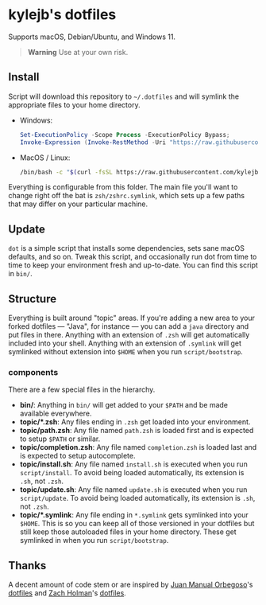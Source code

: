 # kylejb's dotfiles

Supports macOS, Debian/Ubuntu, and Windows 11.

> **Warning**
> Use at your own risk.

## Install

Script will download this repository to `~/.dotfiles` and will symlink the appropriate files to your home directory.

* Windows:

    ```ps1
    Set-ExecutionPolicy -Scope Process -ExecutionPolicy Bypass;
    Invoke-Expression (Invoke-RestMethod -Uri "https://raw.githubusercontent.com/kylejb/dotfiles/HEAD/installer.ps1")
    ```

* MacOS / Linux:

    ```bash
    /bin/bash -c "$(curl -fsSL https://raw.githubusercontent.com/kylejb/dotfiles/HEAD/installer.sh)"
    ```

Everything is configurable from this folder. The main file you'll want to change right off the bat is `zsh/zshrc.symlink`, which sets up a few paths that may differ on your particular machine.

## Update

`dot` is a simple script that installs some dependencies, sets sane macOS defaults, and so on. Tweak this script, and occasionally run dot from time to time to keep your environment fresh and up-to-date. You can find this script in `bin/`.

## Structure

Everything is built around "topic" areas. If you're adding a new area to your
forked dotfiles — "Java", for instance — you can add a `java` directory and put
files in there. Anything with an extension of `.zsh` will get automatically
included into your shell. Anything with an extension of `.symlink` will get
symlinked without extension into `$HOME` when you run `script/bootstrap`.

### components

There are a few special files in the hierarchy.

- **bin/**: Anything in `bin/` will get added to your `$PATH` and be made
  available everywhere.
- **topic/\*.zsh**: Any files ending in `.zsh` get loaded into your
  environment.
- **topic/path.zsh**: Any file named `path.zsh` is loaded first and is
  expected to setup `$PATH` or similar.
- **topic/completion.zsh**: Any file named `completion.zsh` is loaded
  last and is expected to setup autocomplete.
- **topic/install.sh**: Any file named `install.sh` is executed when you run `script/install`. To avoid being loaded automatically, its extension is `.sh`, not `.zsh`.
- **topic/update.sh**: Any file named `update.sh` is executed when you run `script/update`. To avoid being loaded automatically, its extension is `.sh`, not `.zsh`.
- **topic/\*.symlink**: Any file ending in `*.symlink` gets symlinked into
  your `$HOME`. This is so you can keep all of those versioned in your dotfiles
  but still keep those autoloaded files in your home directory. These get
  symlinked in when you run `script/bootstrap`.

## Thanks

A decent amount of code stem or are inspired by [Juan Manual Orbegoso](https://github.com/JMOrbegoso)'s [dotfiles](https://github.com/JMOrbegoso/Dotfiles-for-Windows-11)
and [Zach Holman](https://github.com/holman)'s [dotfiles](https://github.com/holman/dotfiles).
